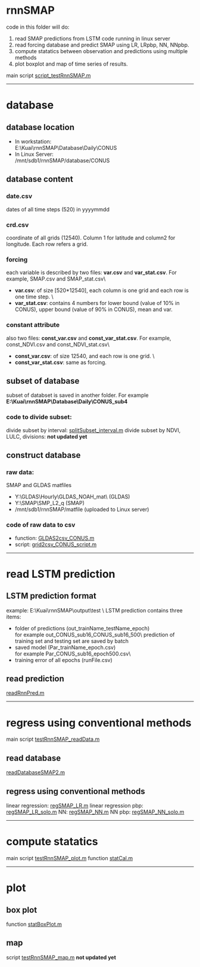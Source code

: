 # rnnSMAP
code in this folder will do:
1. read SMAP predictions from LSTM code running in linux server
2. read forcing database and predict SMAP using LR, LRpbp, NN, NNpbp.
3. compute statatics between observation and predictions using multiple methods
4. plot boxplot and map of time series of results. 

main script [script_testRnnSMAP.m](./script_testRnnSMAP.m)
***

# database 
## database location
- In workstation:\
E:\Kuai\rnnSMAP\Database\Daily\CONUS
- In Linux Server:\
/mnt/sdb1/rnnSMAP/database/CONUS
## database content
### date.csv
dates of all time steps (520) in yyyymmdd
### crd.csv
coordinate of all grids (12540). Column 1 for latitude and column2 for longitude. Each row refers a grid.
### forcing 
each variable is described by two files: **var.csv** and **var_stat.csv**. For example, SMAP.csv and SMAP_stat.csv\
- **var.csv**: of size [520*12540], each column is one grid and each row is one time step. \
- **var_stat.csv**: contains 4 numbers for lower bound (value of 10% in CONUS), upper bound (value of 90% in CONUS), mean and var. 
### constant attribute 
also two files: **const_var.csv** and **const_var_stat.csv**. For example, const_NDVI.csv and const_NDVI_stat.csv\
- **const_var.csv**: of size 12540, and each row is one grid. \
- **const_var_stat.csv**: same as forcing. 
## subset of database
subset of databset is saved in another folder. For example **E:\Kuai\rnnSMAP\Database\Daily\CONUS_sub4**
### code to divide subset:
divide subset by interval: [splitSubset_interval.m](./splitSubset_interval.m)
divide subset by NDVI, LULC, divisions: **not updated yet**
## construct database
### raw data: 
SMAP and GLDAS matfiles
- Y:\GLDAS\Hourly\GLDAS_NOAH_mat\ (GLDAS)
- Y:\SMAP\SMP_L2_q (SMAP)
- /mnt/sdb1/rnnSMAP/matfile (uploaded to Linux server)
### code of raw data to csv
- function: [GLDAS2csv_CONUS.m](./GLDAS2csv_CONUS.m)
- script: [grid2csv_CONUS_script.m](./grid2csv_CONUS_script.m)
***

# read LSTM prediction
## LSTM prediction format
example: E:\Kuai\rnnSMAP\output\test \ 
LSTM prediction contains three items:
- folder of predictions (out_trainName_testName_epoch)\
for example out_CONUS_sub16_CONUS_sub16_500\ 
prediction of training set and testing set are saved by batch
- saved model (Par_trainName_epoch.csv) \
for example Par_CONUS_sub16_epoch500.csv\ 
- training error of all epochs (runFile.csv)

## read prediction
[readRnnPred.m](./readRnnPred.m)
***

# regress using conventional methods
main script [testRnnSMAP_readData.m](./testRnnSMAP_readData.m)
## read database
[readDatabaseSMAP2.m](./readDatabaseSMAP2.m)
## regress using conventional methods
linear regression: [regSMAP_LR.m](./regSMAP_LR.m)
linear regression pbp: [regSMAP_LR_solo.m](./regSMAP_LR_solo.m)
NN: [regSMAP_NN.m](./regSMAP_NN.m)
NN pbp: [regSMAP_NN_solo.m](./regSMAP_NN_solo.m)
***

# compute statatics
main script [testRnnSMAP_plot.m](./testRnnSMAP_plot.m)
function [statCal.m](./statCal.m)
***

# plot
## box plot
function [statBoxPlot.m](./statBoxPlot.m)
## map 
script [testRnnSMAP_map.m](./testRnnSMAP_map.m) **not updated yet**

